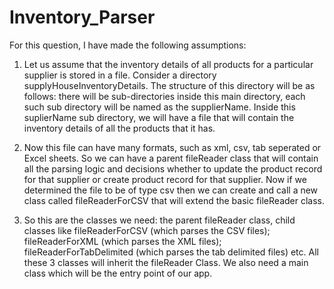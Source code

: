 # Inventory_Parser

For this question, I have made the following assumptions:
1. Let us assume that the inventory details of all products for a particular supplier is stored in a file. Consider a directory supplyHouseInventoryDetails. The structure of this directory will be as follows: there will be sub-directories inside this main directory, each such sub directory will be named as the supplierName. Inside this suplierName sub directory, we will have a file that will contain the inventory details of all the products that it has.


2. Now this file can have  many formats, such as xml, csv, tab seperated or Excel sheets. So we can have a parent fileReader class that will contain all the parsing logic and decisions whether to update the product record for that supplier or create product record for that supplier. Now if we determined the file to be of type csv then we can create and call a new class called fileReaderForCSV that will extend the basic fileReader class.

3. So this are the classes we need: the parent fileReader class, child classes like fileReaderForCSV (which parses the CSV files); fileReaderForXML (which parses the XML files); fileReaderForTabDelimited (which parses the tab delimited files) etc. All these 3 classes will inherit the fileReader Class. We also need a main class which will be the entry point of our app.

